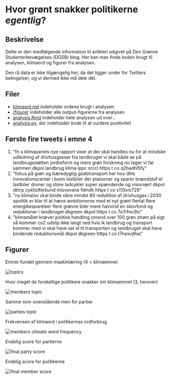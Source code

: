 # Hvor grønt snakker politikerne _egentlig_?
## Beskrivelse
Dette er den medfølgende information til artiklen udgivet på 
Den Grønne Studenterbevægelses (DGSB) blog. Her kan man finde
koden brugt til analysen, klimaord og figurer fra analysen. 

Den rå data er ikke tilgængelig her, da det ligger under for Twitters
betingelser, og vi dermed ikke må dele det.

## Filer
- [klimaord.md](klimaord.md) indeholder ordene brugt i analysen
- [/figurer](/figurer) indeholder alle output-figurerne fra analysen
- [analysis.Rmd](analysis.Rmd) indeholder hele analysen ud over...
- [analysis.py](analysis.py), der indeholder kode til at vurdere positivitet

## Første fire tweets i emne 4

1. "fn s klimapanels nye rapport viser  at der skal handles nu for at mindske udledning af drivhusgasser fra landbruget  vi skal både se på landbrugsstøtten  jordreform og mere grøn forskning nu tager vi fat sammen   dkpol  landbrug  klima  ippc  srccl https   t co q2badhl5fy"       
2. "fokus på grøn og bæredygtig godstransport her hos dhls innovationscenter i bonn    lastbiler der platooner og sparer brændstof  el lastbiler  droner og store ladcykler   super spændende og visionært    dkpol  dktrp  cyklistforbund  misvsvane  fdmdk https   t co s113xni729"       
3. "ny klimalov skal binde sikre mindst 60  reduktion af drivhusgas i 2030   spolitik er klar til at hæve ambitionerne med et nyt grønt flertal  flere energibesparelser  flere grønne biler  mere havvind  en skovfond og reduktioner i landbruget  dkgreen  dkpol https   t co 7o7rfnv3tc"
4. "klimamålet kræver politisk handling     omend over 100  grøn strøm på sigt  så kommer co2 udslip ikke langt ned  hvis ik landbrug og transport kommer med  vi skal have sat el til transporten og landbruget skal have bindende reduktionsmål   dkpol  dkgreen https   t co t7hexvj9se" 

## Figurer
Emner fundet gennem maskinlæring (4 = klimaemne)

![topics](figurer/topics.png)

Hvor meget de forskellige politikere snakker om klimaemnet (3, herover)

![members topic](figurer/member_topic.png)

Samme som ovenstående men for partier

![parties topic](figurer/party_topic.png)

Frekvensen af klimaord i politikernes ordforbrug

![members climate word frequency](figurer/member_frequency.png)

Endelig score for partierne

![final party score](figurer/party_final.png)

Endelig score for politikerne

![final member score](figurer/member_final.png)
